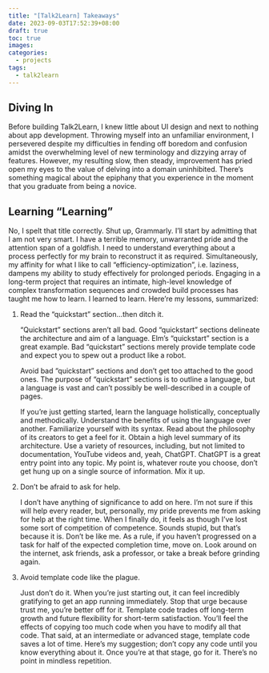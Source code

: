 ```yaml
---
title: "[Talk2Learn] Takeaways"
date: 2023-09-03T17:52:39+08:00
draft: true
toc: true
images:
categories:
  - projects
tags:
  - talk2learn
---
```


## Diving In

Before building Talk2Learn, I knew little about UI design and next to nothing about app development. Throwing myself into an unfamiliar environment, I persevered despite my difficulties in fending off boredom and confusion amidst the overwhelming level of new terminology and dizzying array of features. However, my resulting slow, then steady, improvement has pried open my eyes to the value of delving into a domain uninhibited. There’s something magical about the epiphany that you experience in the moment that you graduate from being a novice.

## Learning “Learning”

No, I spelt that title correctly. Shut up, Grammarly. I’ll start by admitting that I am not very smart. I have a terrible memory, unwarranted pride and the attention span of a goldfish. I need to understand everything about a process perfectly for my brain to reconstruct it as required. Simultaneously, my affinity for what I like to call “efficiency-optimization”, i.e. laziness, dampens my ability to study effectively for prolonged periods. Engaging in a long-term project that requires an intimate, high-level knowledge of complex transformation sequences and crowded build processes has taught me how to learn. I learned to learn. Here’re my lessons, summarized:

1. Read the “quickstart” section…then ditch it.

   “Quickstart” sections aren’t all bad. Good “quickstart” sections delineate the architecture and aim of a language. Elm’s “quickstart” section is a great example. Bad “quickstart” sections merely provide template code and expect you to spew out a product like a robot.

   Avoid bad “quickstart” sections and don’t get too attached to the good ones. The purpose of “quickstart” sections is to outline a language, but a language is vast and can’t possibly be well-described in a couple of pages.

   If you’re just getting started, learn the language holistically, conceptually and methodically. Understand the benefits of using the language over another. Familiarize yourself with its syntax. Read about the philosophy of its creators to get a feel for it. Obtain a high level summary of its architecture. Use a variety of resources, including, but not limited to documentation, YouTube videos and, yeah, ChatGPT. ChatGPT is a great entry point into any topic. My point is, whatever route you choose, don’t get hung up on a single source of information. Mix it up.

2. Don’t be afraid to ask for help.

   I don’t have anything of significance to add on here. I’m not sure if this will help every reader, but, personally, my pride prevents me from asking for help at the right time. When I finally do, it feels as though I’ve lost some sort of competition of competence. Sounds stupid, but that’s because it is. Don’t be like me. As a rule, if you haven’t progressed on a task for half of the expected completion time, move on. Look around on the internet, ask friends, ask a professor, or take a break before grinding again.

3. Avoid template code like the plague.

   Just don’t do it. When you’re just starting out, it can feel incredibly gratifying to get an app running immediately. Stop that urge because trust me, you’re better off for it. Template code trades off long-term growth and future flexibility for short-term satisfaction. You’ll feel the effects of copying too much code when you have to modify all that code. That said, at an intermediate or advanced stage, template code saves a lot of time. Here’s my suggestion; don’t copy any code until you know everything about it. Once you’re at that stage, go for it. There’s no point in mindless repetition.
